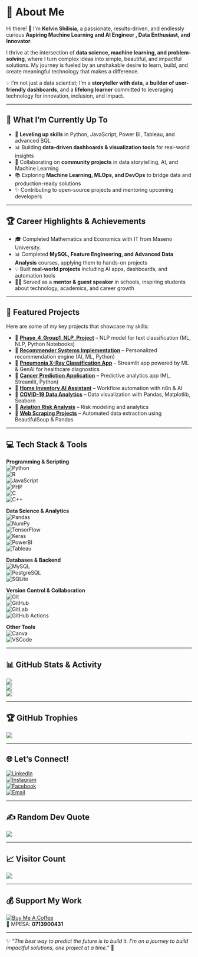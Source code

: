 # 💫 About Me  
Hi there! 👋 I'm **Kelvin Shilisia**, a passionate, results-driven, and endlessly curious **Aspiring Machine Learning and AI Engineer , Data Enthusiast, and Innovator**.  

I thrive at the intersection of **data science, machine learning, and problem-solving**, where I turn complex ideas into simple, beautiful, and impactful solutions. My journey is fueled by an unshakable desire to learn, build, and create meaningful technology that makes a difference.  

💡 I’m not just a data scientist; I’m a **storyteller with data**, a **builder of user-friendly dashboards**, and a **lifelong learner** committed to leveraging technology for innovation, inclusion, and impact.  

---

## 🚀 What I’m Currently Up To  
- 🌱 **Leveling up skills** in Python, JavaScript, Power BI, Tableau, and advanced SQL  
- 📊 Building **data-driven dashboards & visualization tools** for real-world insights  
- 🤝 Collaborating on **community projects** in data storytelling, AI, and Machine Learning  
- 📚 Exploring **Machine Learning, MLOps, and DevOps** to bridge data and production-ready solutions  
- ✨ Contributing to open-source projects and mentoring upcoming developers  

---

## 🏆 Career Highlights & Achievements  
- 🎓 Completed Mathematics and Economics with  IT from Maseno University.  
- 📊 Completed **MySQL, Feature Engineering, and Advanced Data Analysis** courses, applying them to hands-on projects  
- 💡 Built **real-world projects** including AI apps, dashboards, and automation tools  
- 🧑‍🏫 Served as a **mentor & guest speaker** in schools, inspiring students about technology, academics, and career growth  

---

## 📂 Featured Projects  
Here are some of my key projects that showcase my skills:  

- 📌 [**Phase_4_Group1_NLP_Project**](https://github.com/Mirriam-Tech/Phase_4_Group1_NLP_Project) – NLP model for text classification (ML, NLP, Python Notebooks)  
- 📌 [**Recommender Systems Implementation**](https://github.com/Kelvin-Shilisia/dsc-implementing-recommender-systems) – Personalized recommendation engine (AI, ML, Python)  
- 📌 [**Pneumonia X-Ray Classification App**](https://github.com/Kelvin-Shilisia) – Streamlit app powered by ML & GenAI for healthcare diagnostics  
- 📌 [**Cancer Prediction Application**](https://github.com/Kelvin-Shilisia/breast-cancer-prediction-streamlit-app) – Predictive analytics app (ML, Streamlit, Python)  
- 📌 [**Home Inventory AI Assistant**](https://github.com/Kelvin-Shilisia/Home-Inventory-Management-AI-Assistant-using-n8n) – Workflow automation with n8n & AI  
- 📌 [**COVID-19 Data Analytics**](https://github.com/Kelvin-Shilisia/covid-19-data-analytics) – Data visualization with Pandas, Matplotlib, Seaborn  
- 📌 [**Aviation Risk Analysis**](https://github.com/Kelvin-Shilisia/aviation-risk-analysis) – Risk modeling and analytics  
- 📌 [**Web Scraping Projects**](https://github.com/Kelvin-Shilisia) – Automated data extraction using BeautifulSoup & Pandas  

---

## 💻 Tech Stack & Tools  

**Programming & Scripting**  
![Python](https://img.shields.io/badge/Python-3776AB?logo=python&logoColor=white&style=for-the-badge)  
![R](https://img.shields.io/badge/R-276DC3?logo=r&logoColor=white&style=for-the-badge)  
![JavaScript](https://img.shields.io/badge/JavaScript-F7DF1E?logo=javascript&logoColor=black&style=for-the-badge)  
![PHP](https://img.shields.io/badge/PHP-777BB4?logo=php&logoColor=white&style=for-the-badge)  
![C](https://img.shields.io/badge/C-00599C?logo=c&logoColor=white&style=for-the-badge)  
![C++](https://img.shields.io/badge/C++-00599C?logo=cplusplus&logoColor=white&style=for-the-badge)  

**Data Science & Analytics**  
![Pandas](https://img.shields.io/badge/Pandas-150458?logo=pandas&logoColor=white&style=for-the-badge)  
![NumPy](https://img.shields.io/badge/Numpy-013243?logo=numpy&logoColor=white&style=for-the-badge)  
![TensorFlow](https://img.shields.io/badge/TensorFlow-FF6F00?logo=tensorflow&logoColor=white&style=for-the-badge)  
![Keras](https://img.shields.io/badge/Keras-D00000?logo=keras&logoColor=white&style=for-the-badge)  
![PowerBI](https://img.shields.io/badge/Power%20BI-F2C811?logo=powerbi&logoColor=black&style=for-the-badge)  
![Tableau](https://img.shields.io/badge/Tableau-E97627?logo=tableau&logoColor=white&style=for-the-badge)  

**Databases & Backend**  
![MySQL](https://img.shields.io/badge/MySQL-4479A1?logo=mysql&logoColor=white&style=for-the-badge)  
![PostgreSQL](https://img.shields.io/badge/PostgreSQL-336791?logo=postgresql&logoColor=white&style=for-the-badge)  
![SQLite](https://img.shields.io/badge/SQLite-003B57?logo=sqlite&logoColor=white&style=for-the-badge)  

**Version Control & Collaboration**  
![Git](https://img.shields.io/badge/Git-F05032?logo=git&logoColor=white&style=for-the-badge)  
![GitHub](https://img.shields.io/badge/GitHub-181717?logo=github&logoColor=white&style=for-the-badge)  
![GitLab](https://img.shields.io/badge/GitLab-FC6D26?logo=gitlab&logoColor=white&style=for-the-badge)  
![GitHub Actions](https://img.shields.io/badge/GitHub_Actions-2671E5?logo=githubactions&logoColor=white&style=for-the-badge)  

**Other Tools**  
![Canva](https://img.shields.io/badge/Canva-00C4CC?logo=canva&logoColor=white&style=for-the-badge)  
![VSCode](https://img.shields.io/badge/VSCode-007ACC?logo=visualstudiocode&logoColor=white&style=for-the-badge)  

---

## 📊 GitHub Stats & Activity  
![](https://github-readme-stats.vercel.app/api?username=Kelvin-Shilisia&theme=algolia&hide_border=false&include_all_commits=true&count_private=true)  
![](https://nirzak-streak-stats.vercel.app/?user=Kelvin-Shilisia&theme=algolia&hide_border=false)  
![](https://github-readme-stats.vercel.app/api/top-langs/?username=Kelvin-Shilisia&theme=algolia&hide_border=false&include_all_commits=true&count_private=true&layout=compact)  

---

## 🏆 GitHub Trophies

![](https://github-profile-trophy.vercel.app/?username=Kelvin-Shilisia&theme=algolia&no-frame=false&no-bg=true&margin-w=4)  

---

## 🌐 Let’s Connect!  
[![LinkedIn](https://img.shields.io/badge/LinkedIn-0A66C2?logo=linkedin&logoColor=white&style=for-the-badge)](www.linkedin.com/in/kelvin-shilisia-2b289b108)  
[![Instagram](https://img.shields.io/badge/Instagram-E4405F?logo=instagram&logoColor=white&style=for-the-badge)](https://instagram.com/santozkoky)  
[![Facebook](https://img.shields.io/badge/Facebook-1877F2?logo=facebook&logoColor=white&style=for-the-badge)](https://facebook.com/santozkowkey.mtapeli)  
[![Email](https://img.shields.io/badge/Email-D14836?logo=gmail&logoColor=white&style=for-the-badge)](mailto:kelvinshilisia@gmail.com)  

---

## ✍️ Random Dev Quote  
![](https://quotes-github-readme.vercel.app/api?type=horizontal&theme=radical)  

---

## 📈 Visitor Count

[![](https://visitcount.itsvg.in/api?id=Kelvin-Shilisia&icon=0&color=0)](https://visitcount.itsvg.in)  

---

## 💰 Support My Work  
[![Buy Me A Coffee](https://img.shields.io/badge/Buy%20Me%20a%20Coffee-FFDD00?logo=buymeacoffee&logoColor=black&style=for-the-badge)](https://buymeacoffee.com/+254740782619)  
📱 MPESA: **0713900431**  

---

✨ *“The best way to predict the future is to build it. I’m on a journey to build impactful solutions, one project at a time.”* 🚀
